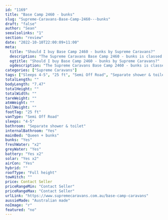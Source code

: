 ```yaml
---
id: "1169"
title: "Base Camp 2460 - bunks"
slug: "Supreme-Caravans-Base-Camp-2460---bunks"
draft: "false"
author: "Sean"
seealsolinks: "1"
section: "review"
date: "2022-10-10T22:00:09+11:00"
meta:
  title: "Should I buy Base Camp 2460 - bunks by Supreme Caravans?"
  description: "The Supreme Caravans Base Camp 2460 - bunks is classed as Semi Off Road, and sleeps 4-5 people. It is Australian made and comes in at 25 ft. It generally has Separate shower & toilet."
  ogtitle: "Should I buy Base Camp 2460 - bunks by Supreme Caravans?"
  ogdescription: "The Supreme Caravans Base Camp 2460 - bunks is classed as Semi Off Road, and sleeps 4-5 people. It is Australian made and comes in at 25 ft. It generally has Separate shower & toilet."
categories: ["Supreme Caravans"]
tags: ["Sleeps 4-5", "25 ft", "Semi Off Road", "Separate shower & toilet", "Full height", "Price Unknown", "Australian made"]
totalLength: ""
bodyLength: "7.47"
totalHeight: ""
totalWidth: ""
tareWeight: ""
atmWeight: ""
ballWeight: ""
footTag: "25 ft"
vanType: "Semi Off Road"
sleeps: "4-5"
bathroom: "Separate shower & toilet"
internalBathroom: "Yes"
mainBed: "Queen + bunks"
bunks: "Yes"
freshWater: "x2"
greyWater: "Yes"
battery: "Yes x2"
solar: "Yes x2"
airCon: "Yes"
hybrid: ""
roofType: "Full height"
towHitch: ""
price: Contact Seller
priceRangeMin: "Contact Seller"
priceRangeMax: "Contact Seller"
urlLink: "https://www.supremecaravans.com.au/base-camp-caravans"
aussieMade: "Australian made"
noImage: "r"
featured: "no"
---
```

